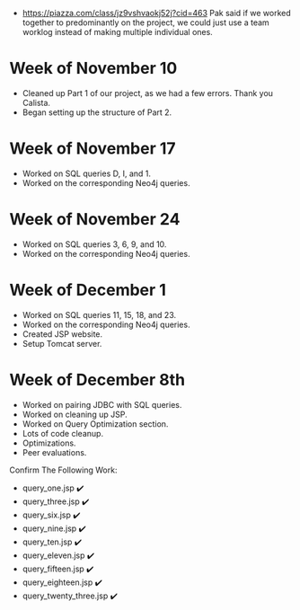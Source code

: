 - 	https://piazza.com/class/jz9vshvaokj52j?cid=463
	Pak said if we worked together to predominantly on the project, 
	we could just use a team worklog instead of making multiple 
	individual ones.


# Week of November 10
- Cleaned up Part 1 of our project, as we had a few errors. Thank you Calista.
- Began setting up the structure of Part 2.


# Week of November 17
- Worked on SQL queries D, I, and 1.
- Worked on the corresponding Neo4j queries.


# Week of November 24
- Worked on SQL queries 3, 6, 9, and 10.
- Worked on the corresponding Neo4j queries.


# Week of December 1
- Worked on SQL queries 11, 15, 18, and 23.
- Worked on the corresponding Neo4j queries.
- Created JSP website.
- Setup Tomcat server.


# Week of December 8th
- Worked on pairing JDBC with SQL queries.
- Worked on cleaning up JSP.
- Worked on Query Optimization section.
- Lots of code cleanup.
- Optimizations.
- Peer evaluations.



Confirm The Following Work:
- query_one.jsp ✔️
- query_three.jsp ✔️
- query_six.jsp ✔️
- query_nine.jsp ✔️
- query_ten.jsp ✔️
- query_eleven.jsp ✔️
- query_fifteen.jsp ✔️
- query_eighteen.jsp ✔️
- query_twenty_three.jsp ✔️
